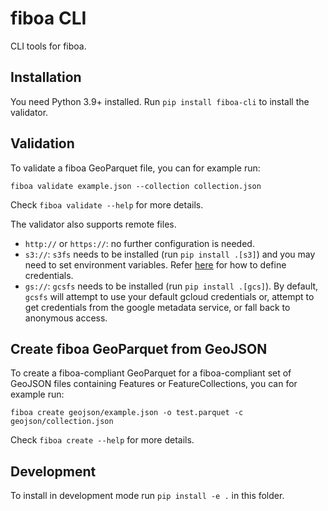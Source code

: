 # fiboa CLI

CLI tools for fiboa.

## Installation

You need Python 3.9+ installed. 
Run `pip install fiboa-cli` to install the validator.

## Validation

To validate a fiboa GeoParquet file, you can for example run:

`fiboa validate example.json --collection collection.json`

Check `fiboa validate --help` for more details.

The validator also supports remote files.

- `http://` or `https://`: no further configuration is needed.
- `s3://`: `s3fs` needs to be installed (run `pip install .[s3]`) and you may need to set environment variables.
  Refer [here](https://s3fs.readthedocs.io/en/latest/#credentials) for how to define credentials.
- `gs://`: `gcsfs` needs to be installed (run `pip install .[gcs]`).
  By default, `gcsfs` will attempt to use your default gcloud credentials or, attempt to get credentials from the google metadata service, or fall back to anonymous access.

## Create fiboa GeoParquet from GeoJSON

To create a fiboa-compliant GeoParquet for a fiboa-compliant set of GeoJSON files containing Features or FeatureCollections,
you can for example run:

`fiboa create geojson/example.json -o test.parquet -c geojson/collection.json`

Check `fiboa create --help` for more details.

## Development

To install in development mode run `pip install -e .` in this folder.
